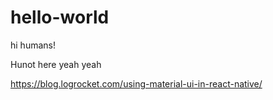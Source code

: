 # hello-world

hi humans!

Hunot here
yeah yeah

https://blog.logrocket.com/using-material-ui-in-react-native/
